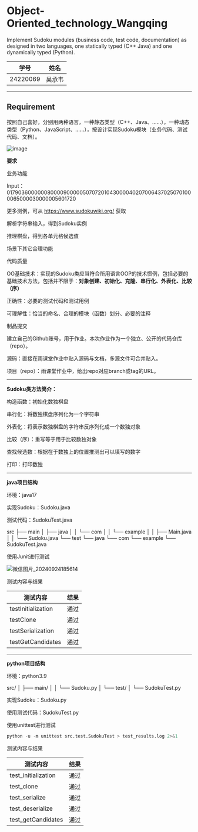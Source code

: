 # Object-Oriented_technology_Wangqing
Implement Sudoku modules (business code, test code, documentation) as designed in two languages, one statically typed (C++ Java) and one dynamically typed (Python).

| 学号     | 姓名   |
| -------- | ------ |
| 24220069 | 吴承韦 |

---

## Requirement

按照自己喜好，分别用两种语言，一种静态类型（C++、Java、……），一种动态类型（Python、JavaScript、……），按设计实现Sudoku模块（业务代码、测试代码、文档）。    


![image](F:\oop\Object-Oriented_technology_Wangqing\img\image.png)

**要求**

业务功能

Input：017903600000080000900000507072010430000402070064370250701000065000030000005601720 

更多测例，可从 https://www.sudokuwiki.org/ 获取

解析字符串输入，得到Sudoku实例

推理棋盘，得到各单元格候选值

场景下其它合理功能

代码质量

OO基础技术：实现的Sudoku类应当符合所用语言OOP的技术惯例，包括必要的基础技术方法，包括并不限于：**对象创建、初始化、克隆、串行化、外表化、比较（序）**

正确性：必要的测试代码和测试用例

可理解性：恰当的命名、合理的模块（函数）划分、必要的注释

制品提交

建立自己的Github账号，用于作业。本次作业作为一个独立、公开的代码仓库（repo）。

源码：直接在雨课堂作业中贴入源码与文档，多源文件可合并贴入。

项目（repo）：雨课堂作业中，给出repo对应branch或tag的URL。

---
**Sudoku类方法简介：**

构造函数：初始化数独棋盘

串行化：将数独棋盘序列化为一个字符串

外表化：将表示数独棋盘的字符串反序列化成一个数独对象

比较（序）：重写等于用于比较数独对象

查找候选数：根据在于数独上的位置推测出可以填写的数字

打印：打印数独

---

**java项目结构**

环境：java17

实现Sudoku：Sudoku.java

测试代码：SudokuTest.java

src
├── main
│   ├── java
│   │   └── com
│   │       └── example
│   │           ├── Main.java
│   │           └── Sudoku.java
└── test
    └── java
        └── com
            └── example
                └── SudokuTest.java



使用Junit进行测试

![微信图片_20240924185614](F:\oop\Object-Oriented_technology_Wangqing\img\微信图片_20240924185614.png)

测试内容与结果

| 测试内容           | 结果 |
| ------------------ | ---- |
| testInitialization | 通过 |
| testClone          | 通过 |
| testSerialization  | 通过 |
| testGetCandidates  | 通过 |

---

**python项目结构**

环境：python3.9

src/
│   ├── main/
│   │   └── Sudoku.py
│   └── test/
│       └── SudokuTest.py

实现Sudoku：Sudoku.py

使用测试代码：SudokuTest.py



使用unittest进行测试

```python
python -u -m unittest src.test.SudokuTest > test_results.log 2>&1
```

测试内容与结果

| 测试内容            | 结果 |
| ------------------- | ---- |
| test_initialization | 通过 |
| test_clone          | 通过 |
| test_serialize      | 通过 |
| test_deserialize    | 通过 |
| test_getCandidates  | 通过 |

